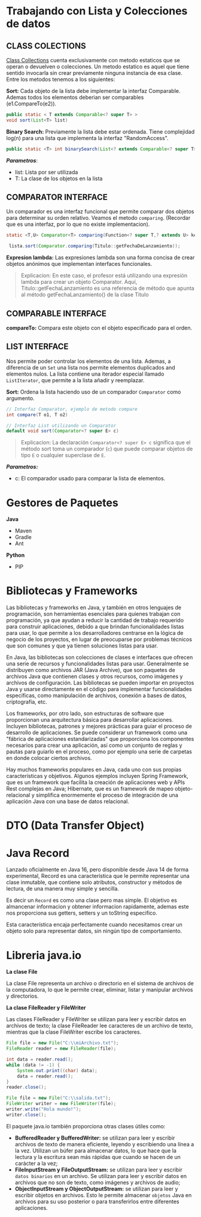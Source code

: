 # Trabajando con Lista y Colecciones de datos

## CLASS COLECTIONS
[Class Collections](https://docs.oracle.com/en/java/javase/17/docs/api/java.base/java/util/Collections.html) cuenta exclusivamente con metodo estaticos que se operan o devuelven o colecciones. Un metodo estatico es aquel que tiene sentido invocarla sin crear previamente ninguna instancia de esa clase. Entre los metodos tenemos a los siguientes:

**Sort:** Cada objeto de la lista debe implementar la interfaz Comparable. Ademas todos los elementos deberian ser comparables (e1.CompareTo(e2)).
```java
public static < T extends Comparable<? super T> >
void sort(List<T> list)
```
**Binary Search:** Previamente la lista debe estar ordenada. Tiene complejidad log(n) para una lista que implementa la interfaz "RandomAccess". 
```java
public static <T> int binarySearch(List<? extends Comparable<? super T>> list, T key)
```

***Parametros***: 
* list: Lista por ser utilizada
* T: La clase de los objetos en la lista

## COMPARATOR INTERFACE
Un comparador es una interfaz funcional que permite comparar dos objetos para determinar su orden relativo.
Veamos el metodo `comparing`. (Recordar que es una interfaz, por lo que no existe implementacion).
```java 
static <T,U> Comparator<T> comparing(Function<? super T,? extends U> keyExtractor, Comparator<? super U> keyComparator)
```
```java
 lista.sort(Comparator.comparing(Titulo::getFechaDeLanzamiento));
```
**Expresion lambda:** Las expresiones lambda son una forma concisa de crear objetos anónimos que implementan interfaces funcionales. 

> Explicacion: En este caso, el profesor está utilizando una expresión lambda para crear un objeto Comparator. Aquí, Titulo::getFechaLanzamiento es una referencia de método que apunta al método getFechaLanzamiento() de la clase Titulo

## COMPARABLE<T> INTERFACE
**compareTo:** Compara este objeto con el objeto especificado para el orden.

## LIST<T> INTERFACE
Nos permite poder controlar los elementos de una lista. Ademas, a diferencia de un `Set` una lista nos permite elementos duplicados and elementos nulos. La lista contiene una iterador especial llamado `ListIterator`, que permite a la lista añadir y reemplazar.

**Sort:** Ordena la lista haciendo uso de un comparador `Comparator` como argumento.
```java
// Interfaz Comparator, ejemplo de metodo compare
int compare(T o1, T o2)

// Interfaz List utilizando un Comparator
default void sort(Comparator<? super E> c)
```
> Explicacion: La declaración `Comparator<? super E> c` significa que el método sort toma un comparador (`c`) que puede comparar objetos de tipo `E` o cualquier superclase de `E`.

***Parametros:***
* c: El comparador usado para comparar la lista de elementos.

# Gestores de Paquetes
**Java**
* Maven
* Gradle
* Ant

**Python**
* PIP

# Bibliotecas y Frameworks
Las bibliotecas y frameworks en Java, y también en otros lenguajes de programación, son herramientas esenciales para quienes trabajan con programación, ya que ayudan a reducir la cantidad de trabajo requerido para construir aplicaciones, debido a que brindan funcionalidades listas para usar, lo que permite a los desarrolladores centrarse en la lógica de negocio de los proyectos, en lugar de preocuparse por problemas técnicos que son comunes y que ya tienen soluciones listas para usar.

En Java, las bibliotecas son colecciones de clases e interfaces que ofrecen una serie de recursos y funcionalidades listas para usar. Generalmente se distribuyen como archivos JAR (Java Archive), que son paquetes de archivos Java que contienen clases y otros recursos, como imágenes y archivos de configuración. Las bibliotecas se pueden importar en proyectos Java y usarse directamente en el código para implementar funcionalidades específicas, como manipulación de archivos, conexión a bases de datos, criptografía, etc.

Los frameworks, por otro lado, son estructuras de software que proporcionan una arquitectura básica para desarrollar aplicaciones. Incluyen bibliotecas, patrones y mejores prácticas para guiar el proceso de desarrollo de aplicaciones. Se puede considerar un framework como una "fábrica de aplicaciones estandarizadas" que proporciona los componentes necesarios para crear una aplicación, así como un conjunto de reglas y pautas para guiarlo en el proceso, como por ejemplo una serie de carpetas en donde colocar ciertos archivos.

Hay muchos frameworks populares en Java, cada uno con sus propias características y objetivos. Algunos ejemplos incluyen Spring Framework, que es un framework que facilita la creación de aplicaciones web y APIs Rest complejas en Java; Hibernate, que es un framework de mapeo objeto-relacional y simplifica enormemente el proceso de integración de una aplicación Java con una base de datos relacional.

# DTO (Data Transfer Object)
# Java Record
Lanzado oficialmente en Java 16, pero disponible desde Java 14 de forma experimental, Record es una característica que le permite representar una clase inmutable, que contiene solo atributos, constructor y métodos de lectura, de una manera muy simple y sencilla. 

Es decir un `Record` es como una clase pero mas simple. El objetivo es almancenar informacion y obtener informacion rapidamente, ademas este nos proporciona sus getters, setters y un toString especifico.

Esta característica encaja perfectamente cuando necesitamos crear un objeto solo para representar datos, sin ningún tipo de comportamiento.

# Libreria java.io

**La clase File**

La clase File representa un archivo o directorio en el sistema de archivos de la computadora, lo que le permite crear, eliminar, listar y manipular archivos y directorios.

**La clase FileReader y FileWriter**

Las clases FileReader y FileWriter se utilizan para leer y escribir datos en archivos de texto; la clase FileReader lee caracteres de un archivo de texto, mientras que la clase FileWriter escribe los caracteres.
```java
File file = new File("C:\\miArchivo.txt");
FileReader reader = new FileReader(file);

int data = reader.read();
while (data != -1) {
    System.out.print((char) data);
    data = reader.read();
}
reader.close();
```

```java
File file = new File("C:\\salida.txt");
FileWriter writer = new FileWriter(file);
writer.write("Hola mundo!");
writer.close();
```

El paquete java.io también proporciona otras clases útiles como:

* **BufferedReader y BufferedWriter:** se utilizan para leer y escribir archivos de texto de manera eficiente, leyendo y escribiendo una línea a la vez. Utilizan un búfer para almacenar datos, lo que hace que la lectura y la escritura sean más rápidas que cuando se hacen de un carácter a la vez;
* **FileInputStream y FileOutputStream:** se utilizan para leer y escribir `datos binarios` en un archivo. Se utilizan para leer y escribir datos en archivos que no son de texto, como imágenes y archivos de audio;
* **ObjectInputStream y ObjectOutputStream:** se utilizan para leer y escribir objetos en archivos. Esto le permite almacenar `objetos` Java en archivos para su uso posterior o para transferirlos entre diferentes aplicaciones.